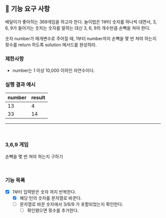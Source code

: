 ## 🚀 기능 요구 사항

배달이가 좋아하는 369게임을 하고자 한다. 놀이법은 1부터 숫자를 하나씩 대면서, 3, 6, 9가 들어가는 숫자는 숫자를 말하는 대신 3, 6, 9의 개수만큼 손뼉을 쳐야 한다.

숫자 number가 매개변수로 주어질 때, 1부터 number까지 손뼉을 몇 번 쳐야 하는지 횟수를 return 하도록 solution 메서드를 완성하라.

### 제한사항

- number는 1 이상 10,000 이하인 자연수이다.

### 실행 결과 예시

| number | result |
| --- | --- |
| 13 | 4 |
| 33 | 14 |

---
<br />

### 3,6,9 게임

손뼉을 몇 번 쳐야 하는지 구하기

<br/>

### 기능 목록

- [x] 1부터 입력받은 숫자 까지 반복한다.
    - [x] 해당 턴의 숫자를 문자열로 바꾼다.
    - [ ] 문자열로 바꾼 숫자에서 3/6/9 가 포함되었는지 확인한다.
      - [ ] 확인됐으면 횟수를 추가한다.